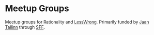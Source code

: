 # Meetup Groups

Meetup groups for Rationality and [LessWrong](LessWrong.md). Primarily funded by [Jaan Tallinn](../../People/Jaan%20Tallinn.md) through [SFF](SFF.md).
